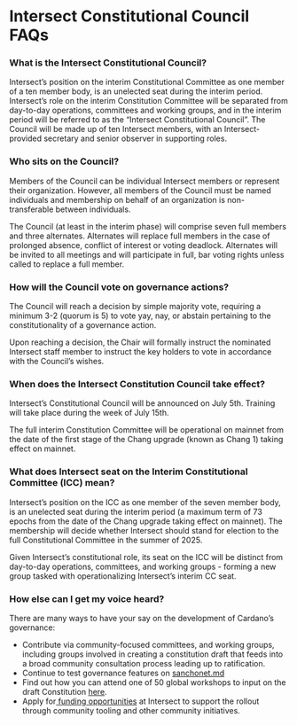 # Intersect Constitutional Council FAQs

### What is the Intersect Constitutional Council?

Intersect’s position on the interim Constitutional Committee as one member of a ten member body, is an unelected seat during the interim period. Intersect’s role on the interim Constitution Committee will be separated from day-to-day operations, committees and working groups, and in the interim period will be referred to as the “Intersect Constitutional Council”. The Council will be made up of ten Intersect members, with an Intersect-provided secretary and senior observer in supporting roles.

### Who sits on the Council?

Members of the Council can be individual Intersect members or represent their organization. However, all members of the Council must be named individuals and membership on behalf of an organization is non-transferable between individuals.

The Council (at least in the interim phase) will comprise seven full members and three alternates. Alternates will replace full members in the case of prolonged absence, conflict of interest or voting deadlock. Alternates will be invited to all meetings and will participate in full, bar voting rights unless called to replace a full member.

### How will the Council vote on governance actions?

The Council will reach a decision by simple majority vote, requiring a minimum 3-2 (quorum is 5) to vote yay, nay, or abstain pertaining to the constitutionality of a governance action.&#x20;

Upon reaching a decision, the Chair will formally instruct the nominated Intersect staff member to instruct the key holders to vote in accordance with the Council’s wishes.

### When does the Intersect Constitution Council take effect?

Intersect’s Constitutional Council will be announced on July 5th. Training will take place during the week of July 15th.&#x20;

The full interim Constitution Committee will be operational on mainnet from the date of the first stage of the Chang upgrade (known as Chang 1) taking effect on mainnet.

### What does Intersect seat on the Interim Constitutional Committee (ICC) mean?

Intersect’s position on the ICC as one member of the seven member body, is an unelected seat during the interim period (a maximum term of 73 epochs from the date of the Chang upgrade taking effect on mainnet). The membership will decide whether Intersect should stand for election to the full Constitutional Committee in the summer of 2025.

Given Intersect’s constitutional role, its seat on the ICC will be distinct from day-to-day operations, committees, and working groups - forming a new group tasked with operationalizing Intersect’s interim CC seat.

### How else can I get my voice heard?

There are many ways to have your say on the development of Cardano’s governance:

* Contribute via community-focused committees, and working groups, including groups involved in creating a constitution draft that feeds into a broad community consultation process leading up to ratification.
* Continue to test governance features on [sanchonet.md](../../sanchonet.md "mention")
* Find out how you can attend one of 50 global workshops to input on the draft Constitution [here](https://www.intersectmbo.org/news/have-your-say-kicking-off-global-workshops-to-draft-the-final-constitution).
* Apply for[ funding opportunities](https://www.intersectmbo.org/grants) at Intersect to support the rollout through community tooling and other community initiatives.
